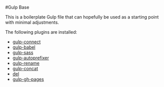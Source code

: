 #Gulp Base

This is a boilerplate Gulp file that can hopefully be used as a starting point with minimal adjustments.

The following plugins are installed:

* [gulp-connect](https://www.npmjs.com/package/gulp-connect)
* [gulp-babel](https://www.npmjs.com/package/gulp-babel)
* [gulp-sass](https://www.npmjs.com/package/gulp-sass)
* [gulp-autoprefixer](https://www.npmjs.com/package/gulp-autoprefixer/)
* [gulp-rename](https://www.npmjs.com/package/gulp-rename/)
* [gulp-concat](https://www.npmjs.com/package/gulp-concat/)
* [del](https://www.npmjs.com/package/del)
* [gulp-gh-pages](https://www.npmjs.com/package/gulp-gh-pages/)
